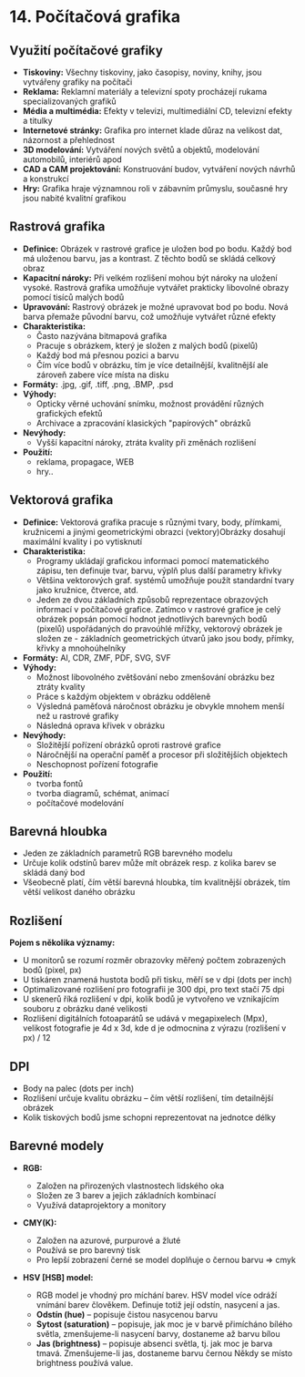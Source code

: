 # 14. Počítačová grafika

## Využití počítačové grafiky
- **Tiskoviny:** Všechny tiskoviny, jako časopisy, noviny, knihy, jsou vytvářeny grafiky na počítači
- **Reklama:** Reklamní materiály a televizní spoty procházejí rukama specializovaných grafiků
- **Média a multimédia:** Efekty v televizi, multimediální CD, televizní efekty a titulky
- **Internetové stránky:** Grafika pro internet klade důraz na velikost dat, názornost a přehlednost
- **3D modelování:** Vytváření nových světů a objektů, modelování automobilů, interiérů apod
- **CAD a CAM projektování:** Konstruování budov, vytváření nových návrhů a konstrukcí
- **Hry:** Grafika hraje významnou roli v zábavním průmyslu, současné hry jsou nabité kvalitní grafikou

## Rastrová grafika
- **Definice:** Obrázek v rastrové grafice je uložen bod po bodu. Každý bod má uloženou barvu, jas a kontrast. Z těchto bodů se skládá celkový obraz
- **Kapacitní nároky:** Při velkém rozlišení mohou být nároky na uložení vysoké. Rastrová grafika umožňuje vytvářet prakticky libovolné obrazy pomocí tisíců malých bodů
- **Upravování:** Rastrový obrázek je možné upravovat bod po bodu. Nová barva přemaže původní barvu, což umožňuje vytvářet různé efekty
- **Charakteristika:**
  - Často nazývána bitmapová grafika
  - Pracuje s obrázkem, který je složen z malých bodů (pixelů)
  - Každý bod má přesnou pozici a barvu
  - Čím více bodů v obrázku, tím je více detailnější, kvalitnější ale zároveň zabere více místa na disku
- **Formáty:** .jpg, .gif, .tiff, .png, .BMP, .psd
- **Výhody:**
  - Opticky věrné uchování snímku, možnost provádění různých grafických efektů
  - Archivace a zpracování klasických "papírových" obrázků
- **Nevýhody:**
  - Vyšší kapacitní nároky, ztráta kvality při změnách rozlišení
- **Použití:**
  - reklama, propagace, WEB
  - hry..

## Vektorová grafika
- **Definice:** Vektorová grafika pracuje s různými tvary, body, přímkami, kružnicemi a jinými geometrickými obrazci (vektory)Obrázky dosahují maximální kvality i po vytisknutí
- **Charakteristika:**
  - Programy ukládají grafickou informaci pomocí matematického zápisu, ten definuje tvar, barvu, výplň plus další parametry křivky
  - Většina vektorových graf. systémů umožňuje použít standardní tvary jako kružnice, čtverce, atd.
  - Jeden ze dvou základních způsobů reprezentace obrazových informací v počítačové grafice. Zatímco v rastrové grafice je celý obrázek popsán pomocí hodnot jednotlivých barevných bodů (pixelů) uspořádaných do pravoúhlé mřížky, vektorový obrázek je složen ze - základních geometrických útvarů jako jsou body, přímky, křivky a mnohoúhelníky
- **Formáty:** AI, CDR, ZMF, PDF, SVG, SVF
- **Výhody:**
  - Možnost libovolného zvětšování nebo zmenšování obrázku bez ztráty kvality
  - Práce s každým objektem v obrázku odděleně
  - Výsledná paměťová náročnost obrázku je obvykle mnohem menší než u rastrové grafiky
  - Následná oprava křivek v obrázku
- **Nevýhody:**
  - Složitější pořízení obrázků oproti rastrové grafice
  - Náročnější na operační paměť a procesor při složitějších objektech
  - Neschopnost pořízení fotografie
- **Použití:**
  - tvorba fontů
  - tvorba diagramů, schémat, animací
  - počítačové modelování
 
## Barevná hloubka
- Jeden ze základních parametrů RGB barevného modelu
- Určuje kolik odstínů barev může mít obrázek resp. z kolika barev se skládá daný bod
- Všeobecně platí, čím větší barevná hloubka, tím kvalitnější obrázek, tím větší velikost daného obrázku

## Rozlišení
**Pojem s několika významy:**
  - U monitorů se rozumí rozměr obrazovky měřený počtem zobrazených bodů (pixel, px)
  - U tiskáren znamená hustota bodů při tisku, měří se v dpi (dots per inch)
  - Optimalizované rozlišení pro fotografii je 300 dpi, pro text stačí 75 dpi
  - U skenerů říká rozlišení v dpi, kolik bodů je vytvořeno ve vznikajícím souboru z obrázku dané velikosti
  - Rozlišení digitálních fotoaparátů se udává v megapixelech (Mpx), velikost fotografie je 4d x 3d, kde d je odmocnina z výrazu (rozlišení v px) / 12

## DPI
- Body na palec (dots per inch)
- Rozlišení určuje kvalitu obrázku – čím větší rozlišení, tím detailnější obrázek
- Kolik tiskových bodů jsme schopni reprezentovat na jednotce délky

## Barevné modely
- **RGB:**
  - Založen na přirozených vlastnostech lidského oka
  - Složen ze 3 barev a jejich základních kombinací
  - Využívá dataprojektory a monitory

- **CMY(K):**
  - Založen na azurové, purpurové a žluté
  - Používá se pro barevný tisk
  - Pro lepší zobrazení černé se model doplňuje o černou barvu => cmyk

- **HSV [HSB] model:**
  - RGB model je vhodný pro míchání barev. HSV model více odráží vnímání barev člověkem. Definuje totiž její odstín, nasycení a jas.
  - **Odstín (hue)** – popisuje čistou nasycenou barvu
  - **Sytost (saturation)** – popisuje, jak moc je v barvě přimícháno bílého světla, zmenšujeme-li nasycení barvy, dostaneme až barvu bílou
  - **Jas (brightness)** – popisuje absenci světla, tj. jak moc je barva tmavá. Zmenšujeme-li jas, dostaneme barvu černou Někdy se místo brightness používá value.
